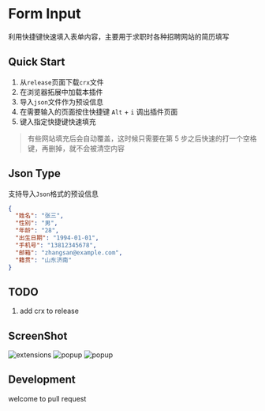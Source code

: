 # Form Input

利用快捷键快速填入表单内容，主要用于求职时各种招聘网站的简历填写

## Quick Start

1. 从`release`页面下载`crx`文件
2. 在浏览器拓展中加载本插件
3. 导入`json`文件作为预设信息
4. 在需要输入的页面按住快捷键 `Alt` + `i` 调出插件页面
5. 键入指定快捷键快速填充

> 有些网站填充后会自动覆盖，这时候只需要在第 5 步之后快速的打一个空格键，再删掉，就不会被清空内容

## Json Type

支持导入`Json`格式的预设信息

```json
{
  "姓名": "张三",
  "性别": "男",
  "年龄": "28",
  "出生日期": "1994-01-01",
  "手机号": "13812345678",
  "邮箱": "zhangsan@example.com",
  "籍贯": "山东济南"
}
```
## TODO
1. add crx to release

## ScreenShot

![extensions](./images/Snipaste_2023-03-18_13-21-24.png)
![popup](./images/Snipaste_2023-03-18_13-23-32.png)
![popup](./images/Snipaste_2023-03-18_13-27-16.png)

## Development

welcome to pull request
